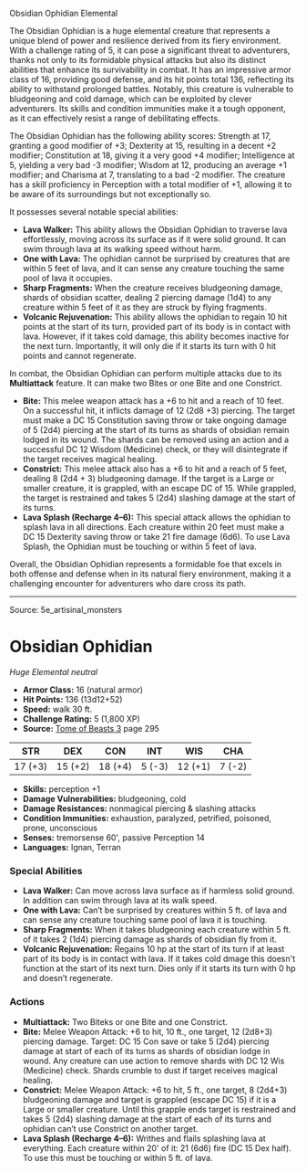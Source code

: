 <MonsterName/>Obsidian Ophidian</MonsterName>
<CreatureType/>Elemental</CreatureType>

<summary>The Obsidian Ophidian is a huge elemental creature that represents a unique blend of power and resilience derived from its fiery environment. With a challenge rating of 5, it can pose a significant threat to adventurers, thanks not only to its formidable physical attacks but also its distinct abilities that enhance its survivability in combat. It has an impressive armor class of 16, providing good defense, and its hit points total 136, reflecting its ability to withstand prolonged battles. Notably, this creature is vulnerable to bludgeoning and cold damage, which can be exploited by clever adventurers. Its skills and condition immunities make it a tough opponent, as it can effectively resist a range of debilitating effects.</summary>

<detail>

The Obsidian Ophidian has the following ability scores: Strength at 17, granting a good modifier of +3; Dexterity at 15, resulting in a decent +2 modifier; Constitution at 18, giving it a very good +4 modifier; Intelligence at 5, yielding a very bad -3 modifier; Wisdom at 12, producing an average +1 modifier; and Charisma at 7, translating to a bad -2 modifier. The creature has a skill proficiency in Perception with a total modifier of +1, allowing it to be aware of its surroundings but not exceptionally so. 

It possesses several notable special abilities:
- **Lava Walker:** This ability allows the Obsidian Ophidian to traverse lava effortlessly, moving across its surface as if it were solid ground. It can swim through lava at its walking speed without harm.
- **One with Lava:** The ophidian cannot be surprised by creatures that are within 5 feet of lava, and it can sense any creature touching the same pool of lava it occupies.
- **Sharp Fragments:** When the creature receives bludgeoning damage, shards of obsidian scatter, dealing 2 piercing damage (1d4) to any creature within 5 feet of it as they are struck by flying fragments.
- **Volcanic Rejuvenation:** This ability allows the ophidian to regain 10 hit points at the start of its turn, provided part of its body is in contact with lava. However, if it takes cold damage, this ability becomes inactive for the next turn. Importantly, it will only die if it starts its turn with 0 hit points and cannot regenerate.

In combat, the Obsidian Ophidian can perform multiple attacks due to its **Multiattack** feature. It can make two Bites or one Bite and one Constrict. 
- **Bite:** This melee weapon attack has a +6 to hit and a reach of 10 feet. On a successful hit, it inflicts damage of 12 (2d8 +3) piercing. The target must make a DC 15 Constitution saving throw or take ongoing damage of 5 (2d4) piercing at the start of its turns as shards of obsidian remain lodged in its wound. The shards can be removed using an action and a successful DC 12 Wisdom (Medicine) check, or they will disintegrate if the target receives magical healing.
- **Constrict:** This melee attack also has a +6 to hit and a reach of 5 feet, dealing 8 (2d4 + 3) bludgeoning damage. If the target is a Large or smaller creature, it is grappled, with an escape DC of 15. While grappled, the target is restrained and takes 5 (2d4) slashing damage at the start of its turns.
- **Lava Splash (Recharge 4–6):** This special attack allows the ophidian to splash lava in all directions. Each creature within 20 feet must make a DC 15 Dexterity saving throw or take 21 fire damage (6d6). To use Lava Splash, the Ophidian must be touching or within 5 feet of lava.

Overall, the Obsidian Ophidian represents a formidable foe that excels in both offense and defense when in its natural fiery environment, making it a challenging encounter for adventurers who dare cross its path.</detail>



---

Source: 5e_artisinal_monsters

# Obsidian Ophidian

*Huge* *Elemental* *neutral*

- **Armor Class:** 16 (natural armor)
- **Hit Points:** 136 (13d12+52)
- **Speed:** walk 30 ft.
- **Challenge Rating:** 5 (1,800 XP)
- **Source:** [Tome of Beasts 3](https://koboldpress.com/kpstore/product/tome-of-beasts-3-for-5th-edition/) page 295

| STR | DEX | CON | INT | WIS | CHA |
| --- | --- | --- | --- | --- | --- |
| 17 (+3) | 15 (+2) | 18 (+4) | 5 (-3) | 12 (+1) | 7 (-2) |

- **Skills:** perception +1
- **Damage Vulnerabilities:** bludgeoning, cold
- **Damage Resistances:** nonmagical piercing &amp; slashing attacks 
- **Condition Immunities:** exhaustion, paralyzed, petrified, poisoned, prone, unconscious
- **Senses:** tremorsense 60', passive Perception 14
- **Languages:** Ignan, Terran

### Special Abilities

- **Lava Walker:** Can move across lava surface as if harmless solid ground. In addition can swim through lava at its walk speed.
- **One with Lava:** Can’t be surprised by creatures within 5 ft. of lava and  can sense any creature touching same pool of lava it is touching.
- **Sharp Fragments:** When it takes bludgeoning each creature within 5 ft. of it takes 2 (1d4) piercing damage as shards of obsidian fly from it.
- **Volcanic Rejuvenation:** Regains 10 hp at the start of its turn if at least part of its body is in contact with lava. If it takes cold dmage this doesn't function at the start of its next turn. Dies only if it starts its turn with 0 hp and doesn’t regenerate.

### Actions

- **Multiattack:** Two Biteks or one Bite and one Constrict.
- **Bite:** Melee Weapon Attack: +6 to hit, 10 ft., one target, 12 (2d8+3) piercing damage. Target: DC 15 Con save or take 5 (2d4) piercing damage at start of each of its turns as shards of obsidian lodge in wound. Any creature can use action to remove shards with DC 12 Wis (Medicine) check. Shards crumble to dust if target receives magical healing.
- **Constrict:** Melee Weapon Attack: +6 to hit, 5 ft., one target, 8 (2d4+3) bludgeoning damage and target is grappled (escape DC 15) if it is a Large or smaller creature. Until this grapple ends target is restrained and takes 5 (2d4) slashing damage at the start of each of its turns and ophidian can’t use Constrict on another target.
- **Lava Splash (Recharge 4–6):** Writhes and flails splashing lava at everything. Each creature within 20' of it: 21 (6d6) fire (DC 15 Dex half). To use this must be touching or within 5 ft. of lava.




